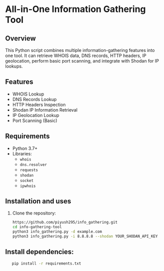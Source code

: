 # All-in-One Information Gathering Tool

## Overview
This Python script combines multiple information-gathering features into one tool. It can retrieve WHOIS data, DNS records, HTTP headers, IP geolocation, perform basic port scanning, and integrate with Shodan for IP lookups.

## Features
- WHOIS Lookup
- DNS Records Lookup
- HTTP Headers Inspection
- Shodan IP Information Retrieval
- IP Geolocation Lookup
- Port Scanning (Basic)

## Requirements
- Python 3.7+
- Libraries:
  - `whois`
  - `dns.resolver`
  - `requests`
  - `shodan`
  - `socket`
  - `ipwhois`

## Installation and uses
1. Clone the repository:
   ```bash
   https://github.com/piyush295/info_gathering.git
   cd info-gathering-tool
   python3 info_gathering.py -d example.com
   python3 info_gathering.py -i 8.8.8.8 --shodan YOUR_SHODAN_API_KEY
   
## Install dependencies:
   ```bash
      pip install -r requirements.txt





